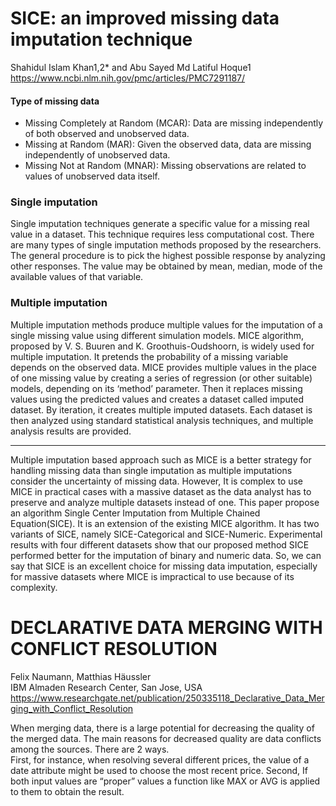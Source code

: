 # SICE: an improved missing data imputation technique
Shahidul Islam Khan1,2* and Abu Sayed Md Latiful Hoque1<br>
https://www.ncbi.nlm.nih.gov/pmc/articles/PMC7291187/

#### Type of missing data
* Missing Completely at Random (MCAR): Data are missing independently of both
observed and unobserved data.<br>
* Missing at Random (MAR): Given the observed data, data are missing independently of
unobserved data.<br>
* Missing Not at Random (MNAR): Missing observations are related to values of unobserved
data itself.<br>

### Single imputation
Single imputation techniques generate a specific value for a missing real value in a dataset.
This technique requires less computational cost. There are many types of single imputation
methods proposed by the researchers. The general procedure is to pick the highest possible
response by analyzing other responses. The value may be obtained by mean, median, mode
of the available values of that variable.

### Multiple imputation
Multiple imputation methods produce multiple values for the imputation of a single
missing value using different simulation models.
MICE algorithm, proposed by V. S. Buuren and K. Groothuis-Oudshoorn, is widely used
for multiple imputation. It pretends the probability of a missing variable depends on the observed
data. MICE provides multiple values in the place of one missing value by creating a series
of regression (or other suitable) models, depending on its ‘method’ parameter. 
Then it replaces missing values using the predicted values and creates a dataset called imputed
dataset. By iteration, it creates multiple imputed datasets. Each dataset is then analyzed
using standard statistical analysis techniques, and multiple analysis results are provided.

-------
Multiple imputation based approach such as MICE is a better strategy for handling missing data than single imputation as multiple imputations consider the uncertainty of missing data. 
However, It is complex to use MICE in practical cases with a massive dataset as the data analyst has to preserve and analyze multiple datasets instead of one.
This paper propose an algorithm Single Center Imputation from Multiple Chained Equation(SICE). It is an extension of
the existing MICE algorithm. It has two variants of SICE, namely SICE-Categorical and SICE-Numeric.
Experimental results with four different datasets show that our proposed method SICE performed better for
the imputation of binary and numeric data. So, we can say that SICE is an excellent
choice for missing data imputation, especially for massive datasets where MICE is
impractical to use because of its complexity.

# DECLARATIVE DATA MERGING WITH CONFLICT RESOLUTION

Felix Naumann, Matthias Häussler<br>
IBM Almaden Research Center, San Jose, USA<br>
https://www.researchgate.net/publication/250335118_Declarative_Data_Merging_with_Conflict_Resolution
<br>

When merging data, there is a large potential for decreasing the quality of the merged data. The main reasons for decreased
quality are data conflicts among the sources. There are 2 ways.<br>
First, for instance, when resolving several different prices, the value of a date attribute might be used to choose the most recent price.
Second, If both input values are “proper” values a function like MAX or AVG is applied to them to obtain the result.




